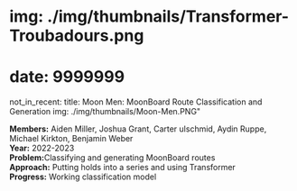 # img: ./img/thumbnails/Transformer-Troubadours.png
# date: 9999999
not_in_recent:
title: Moon Men: MoonBoard Route Classification and Generation​
img: ./img/thumbnails/Moon-Men.PNG"

**Members:** Aiden Miller, Joshua Grant, Carter ulschmid, Aydin Ruppe, Michael Kirkton, Benjamin Weber<br/>
**Year:** 2022-2023<br/>
**Problem:​** Classifying and generating MoonBoard routes​<br/>
**Approach:​** Putting holds into a series and using Transformer​<br/>
**Progress​:** Working classification model ​<br/>